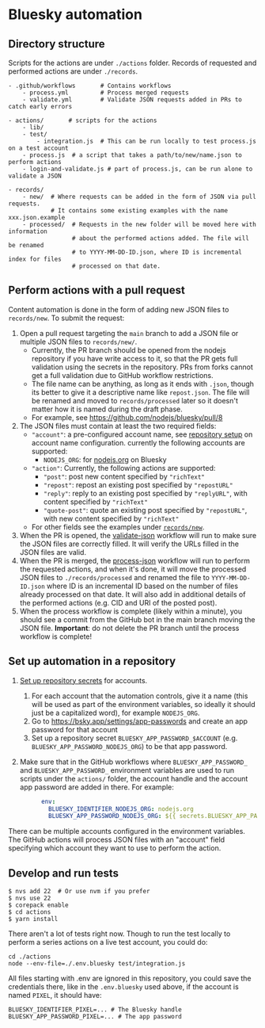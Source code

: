 # Bluesky automation

## Directory structure

Scripts for the actions are under `./actions` folder.
Records of requested and performed actions are under `./records`.

```
- .github/workflows       # Contains workflows
    - process.yml         # Process merged requests
    - validate.yml        # Validate JSON requests added in PRs to catch early errors

- actions/       # scripts for the actions
    - lib/
    - test/
        - integration.js  # This can be run locally to test process.js on a test account
    - process.js  # a script that takes a path/to/new/name.json to perform actions
    - login-and-validate.js # part of process.js, can be run alone to validate a JSON

- records/
    - new/  # Where requests can be added in the form of JSON via pull requests.
            # It contains some existing examples with the name xxx.json.example
    - processed/  # Requests in the new folder will be moved here with information
                  # about the performed actions added. The file will be renamed
                  # to YYYY-MM-DD-ID.json, where ID is incremental index for files
                  # processed on that date.
```

## Perform actions with a pull request

Content automation is done in the form of adding new JSON files to `records/new`. To submit the request:

1. Open a pull request targeting the `main` branch to add a JSON file or multiple JSON files to `records/new/`.
     - Currently, the PR branch should be opened from the nodejs repository if you have write access to it, so that the PR gets full validation using the secrets in the repository. PRs from forks cannot get a full validation due to GitHub workflow restrictions.
     - The file name can be anything, as long as it ends with `.json`, though its better to give it a descriptive name like `repost.json`. The file will be renamed and moved to `records/processed` later so it doesn't matter how it is named during the draft phase.
     - For example, see https://github.com/nodejs/bluesky/pull/8
2. The JSON files must contain at least the two required fields:
   - `"account"`: a pre-configured account name, see [repository setup](#set-up-automation-in-a-repository) on account name configuration.
     currently the following accounts are supported:
       - `NODEJS_ORG`: for [nodejs.org](https://bsky.app/profile/nodejs.org) on Bluesky
   - `"action"`: Currently, the following actions are supported:
     - `"post"`: post new content specified by `"richText"`
     - `"repost"`: repost an existing post specified by `"repostURL"`
     - `"reply"`: reply to an existing post specified by `"replyURL"`, with content specified by `"richText"`
     - `"quote-post"`: quote an existing post specified by `"repostURL"`, with new content specified by `"richText"`
   - For other fields see the examples under [`records/new`](./records/new).
3. When the PR is opened, the [validate-json](./.github/workflows/validate.yml) workflow will run to make sure the JSON files are correctly filled. It will verify the URLs filled in the JSON files are valid.
4. When the PR is merged, the [process-json](./.github/workflows/process.yml) workflow will run to perform the requested actions, and when it's done, it will move the processed JSON files to `./records/processed` and renamed the file to `YYYY-MM-DD-ID.json` where ID is an incremental ID based on the number of files already processed on that date. It will also add in additional details of the performed actions (e.g. CID and URI of the posted post).
5. When the process workflow is complete (likely within a minute), you should see a commit from the GitHub bot in the main branch moving the JSON file. **Important**: do not delete the PR branch until the process workflow is complete!

## Set up automation in a repository

1. [Set up repository secrets](https://docs.github.com/en/actions/security-for-github-actions/security-guides/using-secrets-in-github-actions#creating-secrets-for-a-repository) for accounts.
    1. For each account that the automation controls, give it a name (this will be used as part of the environment variables, so ideally it should just be a capitalized word), for example `NODEJS_ORG`.
    2. Go to https://bsky.app/settings/app-passwords and create an app password for that account
    3. Set up a repository secret `BLUESKY_APP_PASSWORD_$ACCOUNT` (e.g. `BLUESKY_APP_PASSWORD_NODEJS_ORG`) to be that app password.
2. Make sure that in the GitHub workflows where `BLUESKY_APP_PASSWORD_` and `BLUESKY_APP_PASSWORD_` environment variables are used to run scripts under the `actions/` folder, the account handle and the account app password are added in there. For example:

    ```yaml
          env:
            BLUESKY_IDENTIFIER_NODEJS_ORG: nodejs.org
            BLUESKY_APP_PASSWORD_NODEJS_ORG: ${{ secrets.BLUESKY_APP_PASSWORD_NODEJS_ORG }}
    ```

  There can be multiple accounts configured in the environment variables. The GitHub actions will process JSON files with an "account" field specifying which account they want to use to perform the action.

## Develop and run tests

```console
$ nvs add 22  # Or use nvm if you prefer
$ nvs use 22
$ corepack enable
$ cd actions
$ yarn install
```

There aren't a lot of tests right now. Though to run the test locally to perform a series actions on a live test account, you could do:

```
cd ./actions
node --env-file=./.env.bluesky test/integration.js
```

All files starting with .env are ignored in this repository, you could save the credentials there, like in the `.env.bluesky` used above, if the account is named `PIXEL`, it should have:

```
BLUESKY_IDENTIFIER_PIXEL=... # The Bluesky handle
BLUESKY_APP_PASSWORD_PIXEL=... # The app password
```
